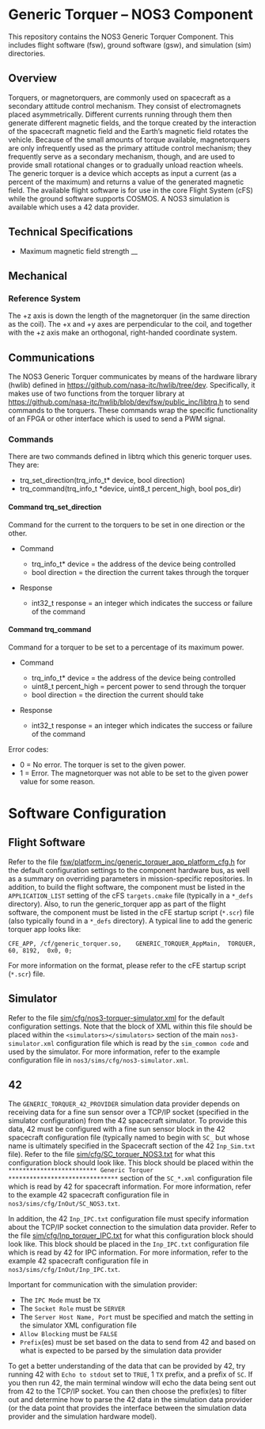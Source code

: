 # Generic Torquer – NOS3 Component
This repository contains the NOS3 Generic Torquer Component. This includes flight software (fsw), ground software (gsw), and simulation (sim) directories.

## Overview
Torquers, or magnetorquers, are commonly used on spacecraft as a secondary attitude control mechanism. They consist of electromagnets placed asymmetrically. Different currents running through them then generate different magnetic fields, and the torque created by the interaction of the spacecraft magnetic field and the Earth’s magnetic field rotates the vehicle. Because of the small amounts of torque available, magnetorquers are only infrequently used as the primary attitude control mechanism; they frequently serve as a secondary mechanism, though, and are used to provide small rotational changes or to gradually unload reaction wheels. 
The generic torquer is a device which accepts as input a current (as a percent of the maximum) and returns a value of the generated magnetic field. 
The available flight software is for use in the core Flight System (cFS) while the ground software supports COSMOS.
A NOS3 simulation is available which uses a 42 data provider.

## Technical Specifications
- Maximum magnetic field strength __

## Mechanical
### Reference System
The +z axis is down the length of the magnetorquer (in the same direction as the coil). The +x and +y axes are perpendicular to the coil, and together with the +z axis make an orthogonal, right-handed coordinate system.

## Communications
The NOS3 Generic Torquer communicates by means of the hardware library (hwlib) defined in https://github.com/nasa-itc/hwlib/tree/dev. Specifically, it makes use of two functions from the torquer library at https://github.com/nasa-itc/hwlib/blob/dev/fsw/public_inc/libtrq.h to send commands to the torquers. These commands wrap the specific functionality of an FPGA or other interface which is used to send a PWM signal.


### Commands
There are two commands defined in libtrq which this generic torquer uses. They are:
- trq_set_direction(trq_info_t* device, bool direction)
- trq_command(trq_info_t *device, uint8_t percent_high, bool pos_dir)


#### Command trq_set_direction
Command for the current to the torquers to be set in one direction or the other.
- Command
    - trq_info_t* device = the address of the device being controlled
    - bool direction = the direction the current takes through the torquer

- Response
    - int32_t response = an integer which indicates the success or failure of the command

#### Command trq_command
Command for a torquer to be set to a percentage of its maximum power.  
- Command
    - trq_info_t* device = the address of the device being controlled
    - uint8_t percent_high = percent power to send through the torquer
    - bool direction = the direction the current should take

- Response
    - int32_t response = an integer which indicates the success or failure of the command

Error codes:
- 0 = No error.  The torquer is set to the given power.
- 1 = Error.  The magnetorquer was not able to be set to the given power value for some reason.


# Software Configuration

## Flight Software
Refer to the file [fsw/platform_inc/generic_torquer_app_platform_cfg.h](fsw/platform_inc/generic_torquer_app_platform_cfg.h) for the default configuration settings to the component hardware bus, as well as a summary on overriding parameters in mission-specific repositories.  In addition, to build the flight software, the component must be listed in the ```APPLICATION_LIST``` setting of the cFS ```targets.cmake``` file (typically in a ```*_defs``` directory).  Also, to run the generic_torquer app as part of the flight software, the component must be listed in the cFE startup script (```*.scr```) file (also typically found in a ```*_defs``` directory).  A typical line to add the generic torquer app looks like:

```
CFE_APP, /cf/generic_torquer.so,	GENERIC_TORQUER_AppMain,  TORQUER,          60, 8192,  0x0, 0;
```

For more information on the format, please refer to the cFE startup script (```*.scr```) file.


## Simulator
Refer to the file [sim/cfg/nos3-torquer-simulator.xml](sim/cfg/nos3-torquer-simulator.xml) for the default configuration settings.  Note that the block of XML within this file should be placed within the `<simulators></simulators>` section of the main ```nos3-simulator.xml``` configuration file which is read by the ```sim_common code``` and used by the simulator.  For more information, refer to the example configuration file in ```nos3/sims/cfg/nos3-simulator.xml```.

## 42
The ```GENERIC_TORQUER_42_PROVIDER``` simulation data provider depends on receiving data for a fine sun sensor over a TCP/IP socket (specified in the simulator configuration) from the 42 spacecraft simulator.  To provide this data, 42 must be configured with a fine sun sensor block in the 42 spacecraft configuration file (typically named to begin with ```SC_``` but whose name is ultimately specified in the Spacecraft section of the 42 ```Inp_Sim.txt``` file).  Refer to the file [sim/cfg/SC_torquer_NOS3.txt](sim/cfg/SC_torquer_NOS3.txt) for what this configuration block should look like.  This block should be placed within the `************************* Generic Torquer *******************************` section of the ```SC_*.xml``` configuration file which is read by 42 for spacecraft information.  For more information, refer to the example 42 spacecraft configuration file in ```nos3/sims/cfg/InOut/SC_NOS3.txt```.

In addition, the 42 ```Inp_IPC.txt``` configuration file must specify information about the TCP/IP socket connection to the simulation data provider.  Refer to the file [sim/cfg/Inp_torquer_IPC.txt](sim/cfg/Inp_torquer_IPC.txt) for what this configuration block should look like.  This block should be placed in the ```Inp_IPC.txt``` configuration file which is read by 42 for IPC information.  For more information, refer to the example 42 spacecraft configuration file in ```nos3/sims/cfg/InOut/Inp_IPC.txt```.

Important for communication with the simulation provider:
- The ```IPC Mode``` must be ```TX```
- The ```Socket Role``` must be ```SERVER```
- The ```Server Host Name, Port``` must be specified and match the setting in the simulator XML configuration file
- ```Allow Blocking``` must be ```FALSE```
- ```Prefix```(es) must be set based on the data to send from 42 and based on what is expected to be parsed by the simulation data provider

To get a better understanding of the data that can be provided by 42, try running 42 with ```Echo to stdout``` set to ```TRUE```, 1 ```TX``` prefix, and a prefix of ```SC```.  If you then run 42, the main terminal window will echo the data being sent out from 42 to the TCP/IP socket.  You can then choose the prefix(es) to filter out and determine how to parse the 42 data in the simulation data provider (or the data point that provides the interface between the simulation data provider and the simulation hardware model).
